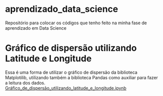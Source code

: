 # aprendizado_data_science
Repositório para colocar os códigos que tenho feito na minha fase de aprendizado em Data Science

# Gráfico de dispersão utilizando Latitude e Longitude

Essa é uma forma de utilizar o gráfico de dispersão da biblioteca Matplotilib, utilizando também a biblioteca Pandas como auxiliar para fazer a leitura dos dados. 
[Gráfico_de_dispersão_utilizando_latitude_e_longitude.ipynb](\Gráfico_de_dispersão_utilizando_latitude_e_longitude.ipynb)
